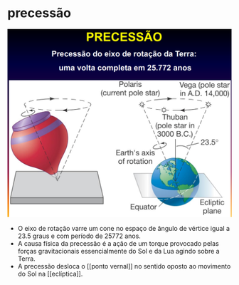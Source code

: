 # precessão

![Precessão](image-35.png)

- O eixo de rotação varre um cone no espaço de ângulo de vértice igual a 23.5 graus e com período de 25772 anos.
- A causa física da precessão é a ação de um torque provocado pelas forças gravitacionais essencialmente do Sol e da Lua agindo sobre a Terra.
- A precessão desloca o [[ponto vernal]] no sentido oposto ao movimento do Sol na [[eclíptica]].